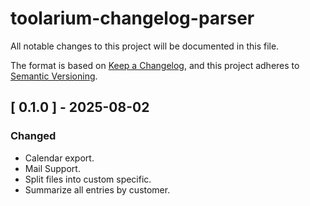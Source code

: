 # toolarium-changelog-parser

All notable changes to this project will be documented in this file.

The format is based on [Keep a Changelog](https://keepachangelog.com/en/1.0.0/),
and this project adheres to [Semantic Versioning](https://semver.org/spec/v2.0.0.html).

## [ 0.1.0 ] - 2025-08-02
### Changed
- Calendar export.
- Mail Support.
- Split files into custom specific.
- Summarize all entries by customer.
